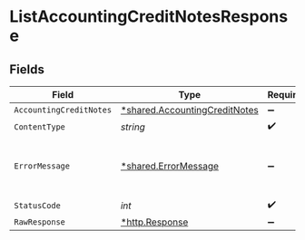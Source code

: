 # ListAccountingCreditNotesResponse


## Fields

| Field                                                                         | Type                                                                          | Required                                                                      | Description                                                                   |
| ----------------------------------------------------------------------------- | ----------------------------------------------------------------------------- | ----------------------------------------------------------------------------- | ----------------------------------------------------------------------------- |
| `AccountingCreditNotes`                                                       | [*shared.AccountingCreditNotes](../../models/shared/accountingcreditnotes.md) | :heavy_minus_sign:                                                            | Success                                                                       |
| `ContentType`                                                                 | *string*                                                                      | :heavy_check_mark:                                                            | N/A                                                                           |
| `ErrorMessage`                                                                | [*shared.ErrorMessage](../../models/shared/errormessage.md)                   | :heavy_minus_sign:                                                            | Your `query` parameter was not correctly formed                               |
| `StatusCode`                                                                  | *int*                                                                         | :heavy_check_mark:                                                            | N/A                                                                           |
| `RawResponse`                                                                 | [*http.Response](https://pkg.go.dev/net/http#Response)                        | :heavy_minus_sign:                                                            | N/A                                                                           |